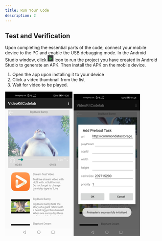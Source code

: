 ```yaml
---
title: Run Your Code
description: 2
---
```


<h2><strong>Test and Verification</strong></h2>
<p>Upon completing the essential parts of the code, connect your mobile device to the PC and enable the USB debugging mode. In the Android Studio window, click   <img style="width: 19.00px" src="https://raw.githubusercontent.com/bengongon97/VideoPlayerWithVideoKit/master/assets/run_image.png" onclick="imageclick(src)">    icon to run the project you have created in Android Studio to generate an APK. Then install the APK on the mobile device.</p>

<ol type="1">
	<li>Open the app upon installing it to your device</li>
	<li>Click a video thumbnail from the list</li>
	<li>Wait for video to be played.</li>
</ol>
<img style="width: 220.00px" src="https://raw.githubusercontent.com/bengongon97/VideoPlayerWithVideoKit/master/assets/VideoKitCodelabPic1.png" onclick="imageclick(src)">             <img style="width: 217.00px" src="https://raw.githubusercontent.com/bengongon97/VideoPlayerWithVideoKit/master/assets/VideoKitCodelabPic2.png" onclick="imageclick(src)">
